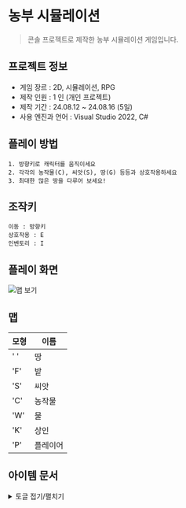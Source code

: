 # 농부 시뮬레이션
> 콘솔 프로젝트로 제작한 농부 시뮬레이션 게임입니다.

## 프로젝트 정보

- 게임 장르 : 2D, 시뮬레이션, RPG
- 제작 인원 : 1 인 (개인 프로젝트)
- 제작 기간 : 24.08.12 ~ 24.08.16 (5일)
- 사용 엔진과 언어 : Visual Studio 2022, C#

## 플레이 방법

```
1. 방향키로 캐릭터를 움직이세요
2. 각각의 농작물(C), 씨앗(S), 땅(G) 등등과 상호작용하세요
3. 최대한 많은 땅을 다루어 보세요!
```

## 조작키

```
이동 : 방향키
상호작용 : E
인벤토리 : I
```

## 플레이 화면
![맵 보기](https://github.com/user-attachments/assets/a80c7131-e973-4ec0-b9da-78d6ee629f48)

## 맵

| 모형 | 이름 |
| --- | --- |
| ' ' | 땅 |
| 'F' | 밭 |
| 'S' | 씨앗 |
| 'C' | 농작물 | 
| 'W' | 물 |
| 'K' | 상인 |
| 'P' | 플레이어 |

  
## 아이템 문서

<details>
<summary>토글 접기/펼치기</summary>
<div markdown="1">

### 도구
- GrowingTool (GT)
  - 성장 도구, 씨앗에게 물을 줄 수 있습니다
  - 각각의 도구는 등급에 따라 성장량이 상이합니다.
  - 도구의 최대 사용량이 있어 다 사용을 하면 물에 가서 충전해야합니다.
- Farmming (FT)
  - 경작 도구, 땅을 밭으로 만들 수 있습니다.

### 농작물

-  E를 눌러 농작물을 수확할 수 있습니다.

| 모형 | 이름 | 가격 |
| --- | --- | --- |
| 'u' | 네모 | 150 |
| 'U' | 꽉찬 네모 | 300 |
| 'v' | 세모 | 100 |
| 'V' | 꽉찬 세모 | 200 |
| 'o' | 원형 | 50 |
| 'O' | 꽉찬 원형 | 100 |

### 씨앗

- GT를 들고 씨앗에서 E를 눌러 물을 줄 수 있습니다.

| 모형 | 이름 | 가격 |
| --- | --- | --- |
| 'S' | 네모 | 100 |
| 'S' | 세모 | 50 |
| 'S' | 원형 | 30 |

</div>
</details>

